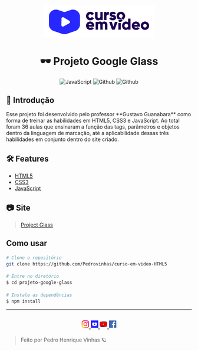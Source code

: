 <div align="center">
<a href="https://www.youtube.com/watch?v=epDCjksKMok&list=PLHz_AreHm4dlAnJ_jJtV29RFxnPHDuk9o&ab_channel=CursoemV%C3%ADdeo">
 <img src="./_github/logo_curso_em_video.jpg" width=300px;>
</a>
</div>



<h1 align=center> 🕶️ Projeto Google Glass </h1>

<p align=center>
<img alt="JavaScript" src="https://img.shields.io/badge/Javascript-ecma2018-yellow?logo=javascript&style=plastic">
 <img alt="Github" src="https://img.shields.io/badge/html-5.0-F16529?logo=html5&style=flat">
 <img alt="Github" src="https://img.shields.io/badge/css-3.0-2965f1?logo=CSS3&style=flat">
</p>

## 📌 Introdução

<p> Esse projeto foi desenvolvido pelo professor **Gustavo Guanabara** como forma de treinar as habilidades em HTML5, CSS3 e JavaScript. Ao total foram 36 aulas que ensinaram a função das tags, parâmetros e objetos dentro da linguagem de marcação, até a aplicabilidade dessas três habilidades em conjunto dentro do site criado.</p>


## 🛠  Features 
- [HTML5](https://developer.mozilla.org/pt-BR/docs/Web/HTML/HTML5)
- [CSS3](https://www.w3schools.com/css/)
- [JavaScript](https://developer.mozilla.org/pt-BR/docs/Web/JavaScript)

## 📷 Site

> [Project Glass](https://projectglass.vercel.app/)

## Como usar

```bash
# Clone o repositório
git clone https://github.com/Pedrovinhas/curso-em-video-HTML5

# Entre no diretório
$ cd projeto-google-glass

# Instale as dependências
$ npm install
```
---
<h2 align=center> 
    <a href="https://www.instagram.com/cursoemvideo/">
    <img src="./_github/instagram.png" width="20px" />
    </a>
    <a href="https://www.cursoemvideo.com">
    <img src="./_github/unnamed.jpg" width="20px" />
    </a>
    <a href="https://www.youtube.com/user/cursosemvideo">
    <img src="./_github/youtube.png" width="20px" />
    </a>
    <a href="https:facebook.com/cursosemvideo">
    <img src="./_github/facebook.png" width="20px" />
    </a>
</h2>

> Feito por Pedro Henrique Vinhas 🪐
